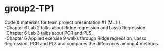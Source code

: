 # group2-TP1
Code &amp; materials for team project presentation #1 (ML II)   
-Chapter 6 Lab 2 talks about Ridge regression and Lasso Regression    
-Chapter 6 Lab 3 talks about PCR and PLS.   
-Chapter 6 Applied exercise 9 walks through Ridge regression, Lasso Regression, PCR and PLS and compares the differences among 4 methods.  
